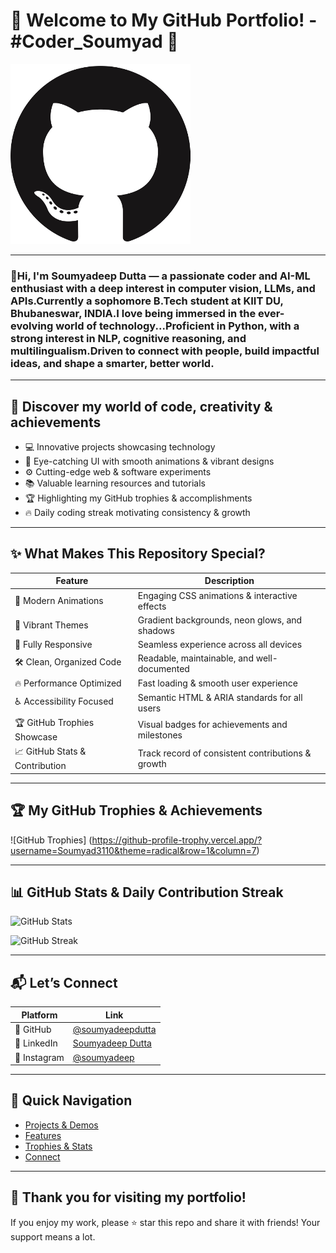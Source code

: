# 🎉 Welcome to My GitHub Portfolio! - #Coder_Soumyad 🚀

![Header](https://raw.githubusercontent.com/github/explore/main/topics/github/github.png)

---

### 👋Hi, I'm Soumyadeep Dutta — a passionate coder and AI-ML enthusiast with a deep interest in computer vision, LLMs, and APIs.Currently a sophomore B.Tech student at KIIT DU, Bhubaneswar, INDIA.I love being immersed in the ever-evolving world of technology...Proficient in Python, with a strong interest in NLP, cognitive reasoning, and multilingualism.Driven to connect with people, build impactful ideas, and shape a smarter, better world.

---

## 🌟 Discover my world of code, creativity & achievements

- 💻 Innovative projects showcasing technology  
- 🎨 Eye-catching UI with smooth animations & vibrant designs  
- ⚙️ Cutting-edge web & software experiments  
- 📚 Valuable learning resources and tutorials  
- 🏆 Highlighting my GitHub trophies & accomplishments  
- 🔥 Daily coding streak motivating consistency & growth  

---

## ✨ What Makes This Repository Special?

| Feature                        | Description                                           |
|-------------------------------|-----------------------------------------------------|
| 🚀 Modern Animations           | Engaging CSS animations & interactive effects        |
| 🌈 Vibrant Themes              | Gradient backgrounds, neon glows, and shadows       |
| 📱 Fully Responsive            | Seamless experience across all devices               |
| 🛠️ Clean, Organized Code       | Readable, maintainable, and well-documented          |
| 🔥 Performance Optimized       | Fast loading & smooth user experience                 |
| ♿ Accessibility Focused        | Semantic HTML & ARIA standards for all users          |
| 🏆 GitHub Trophies Showcase    | Visual badges for achievements and milestones         |
| 📈 GitHub Stats & Contribution | Track record of consistent contributions & growth    |

---

## 🏆 My GitHub Trophies & Achievements

![GitHub Trophies]
(https://github-profile-trophy.vercel.app/?username=Soumyad3110&theme=radical&row=1&column=7)

---

## 📊 GitHub Stats & Daily Contribution Streak

![GitHub Stats](https://github-readme-stats.vercel.app/api?username=Soumyad3110&show_icons=true&theme=radical)

![GitHub Streak](https://github-readme-streak-stats.herokuapp.com/?user=Soumyad3110&theme=radical)

---

## 📬 Let’s Connect

| Platform        | Link                                                                 |
| --------------- | -------------------------------------------------------------------- |
| 🐙 GitHub       | [@soumyadeepdutta](https://github.com/Soumyad3110)              |
| 💼 LinkedIn     | [Soumyadeep Dutta](https://www.linkedin.com/in/soumyadeep-dutta-609b66334)          |
| 📸 Instagram    | [@soumyadeep](https://www.instagram.com/_waltz_soumyad_001?igsh=MXA1eHd1bnh2Mm54Yg==)                     |

---

## 🚀 Quick Navigation

- [Projects & Demos](#-discover-my-world-of-code-creativity--achievements)
- [Features](#-what-makes-this-repository-special)
- [Trophies & Stats](#-my-github-trophies--achievements)
- [Connect](#-lets-connect)

---

## 🎉 Thank you for visiting my portfolio!

If you enjoy my work, please ⭐ star this repo and share it with friends! Your support means a lot.

<p align="center">
  
